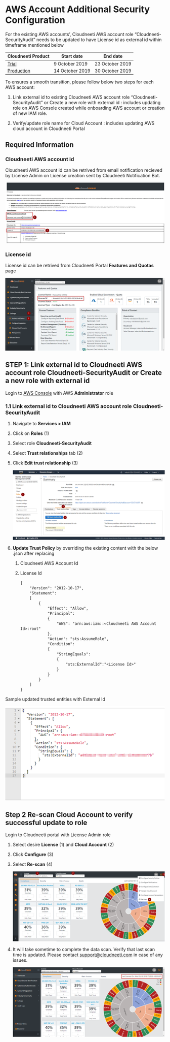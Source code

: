 **AWS Account Additional Security Configuration**
=================================================

For the existing AWS accounts’, Cloudneeti AWS account role
“Cloudneeti-SecurityAudit” needs to be updated to have License id as external id
within timeframe mentioned below

| **Cloudneeti Product**                   | **Start date** | **End date** |
|------------------------------------------|-----------------------------|----------------------------------------|
| [Trial](https://trial.cloudneeti.com)    | 9 October 2019              | 23 October 2019                        |
| [Production](https://app.cloudneeti.com) | 14 October 2019             | 30 October 2019                        |

To ensures a smooth transition, please follow below two steps for each AWS
account:

1.  Link external id to existing Cloudneeti AWS account role “Cloudneeti-SecurityAudit” or Create a new role with external id : includes updating role on AWS Console created while onboarding AWS account or creation of new IAM role.

2.  Verify/update role name for Cloud Account :  includes updating AWS cloud account in Cloudneeti Portal

## Required Information

### Cloudneeti AWS account id
Cloudneeti AWS account id can be retrived from email notification recieved by License Admin on License creation sent by Cloudneeti Notification Bot. 

![AWS Portal](.././images/amazonWebServiceAccounts/Welcome_Email.png#thumbnail)

### License id
License id can be retrived from Cloudneeti Portal **Features and Quotas** page

![License Id](.././images/updateAWSConfiguration/LicenseId.png#thumbnail_1)

**STEP 1: Link external id to Cloudneeti AWS account role Cloudneeti-SecurityAudit or Create a new role with external id**
--------------------------------------------------------------------------------------------------------------------------

Login to [AWS Console](https://aws.amazon.com/console/) with AWS **Administrator** role

### **1.1 Link external id to Cloudneeti AWS account role Cloudneeti-SecurityAudit**

1.  Navigate to **Services \> IAM**

2.  Click on **Roles** (1)

3.  Select role **Cloudneeti-SecurityAudit**

4.  Select **Trust relationships** tab (2)

5.  Click **Edit trust relationship** (3)

    ![EditRole](.././images/updateAWSConfiguration/AWS_IAM.png#thumbnail_1)

6.  **Update Trust Policy** by overriding the existing content with the below .json after replacing

    1.  Cloudneeti AWS Account Id

    2.  License Id

            { 
                "Version": "2012-10-17", 
                "Statement": 
                [ 
                    { 
                        "Effect": "Allow", 
                        "Principal": 
                        { 
                            "AWS": "arn:aws:iam::<Cloudneeti AWS Account Id>:root" 
                        }, 
                        "Action": "sts:AssumeRole", 
                        "Condition": 
                        { 
                            "StringEquals": 
                            { 
                                "sts:ExternalId":"<License Id>" 
                            } 
                        } 
                    } 
                ] 
            } 

Sample updated trusted entities with External Id
    
![EditRole](.././images/updateAWSConfiguration/AWS_Trusted_Entities.png#thumbnail_1)

**Step 2 Re-scan Cloud Account to verify successful update to role**
----------------------------------------------------

Login to Cloudneeti portal with License Admin role

1.  Select desire **License** (1) and **Cloud Account** (2)

2.  Click **Configure** (3)

3.  Select **Re-scan** (4)

    ![Update Account](.././images/updateAWSConfiguration/UpdateCloudAccount.png#thumbnail_1)

4.  It will take sometime to complete the data scan. Verify that last scan time is updated. Please contact support@cloudneeti.com in case of any issues.

    ![Update Account](.././images/updateAWSConfiguration/verifyUpdatedRole.png#thumbnail_1)